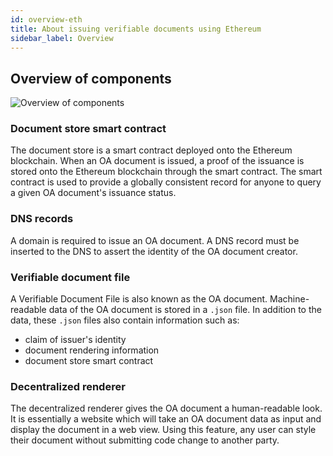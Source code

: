 ```yaml
---
id: overview-eth
title: About issuing verifiable documents using Ethereum
sidebar_label: Overview
---
```


## Overview of components

![Overview of components](/docs/integrator-section/verifiable-document/ethereum/overview/overview.png)

### Document store smart contract

The document store is a smart contract deployed onto the Ethereum blockchain. When an OA document is issued, a proof of the issuance is stored onto the Ethereum blockchain through the smart contract. The smart contract is used to provide a globally consistent record for anyone to query a given OA document's issuance status.

### DNS records

A domain is required to issue an OA document. A DNS record must be inserted to the DNS to assert the identity of the OA document creator.

### Verifiable document file

A Verifiable Document File is also known as the OA document. Machine-readable data of the OA document is stored in a `.json` file. In addition to the data, these `.json` files also contain information such as:

- claim of issuer's identity
- document rendering information
- document store smart contract

### Decentralized renderer

The decentralized renderer gives the OA document a human-readable look. It is essentially a website which will take an OA document data as input and display the document in a web view. Using this feature, any user can style their document without submitting code change to another party.
